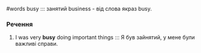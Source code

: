 #words 
busy ::: занятий
business - від слова якраз busy.
### Речення
1. I was very **busy** doing important things ::: Я був зайнятий, у мене були важливі справи.
<!--SR:!2022-12-19,1,230-->